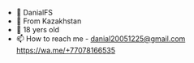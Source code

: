 - 👋 DanialFS
- 👀 From Kazakhstan
- 🌱 18 yers old
- 📫 How to reach me - danial20051225@gmail.com https://wa.me/+77078166535

<!---
DanialFS/DanialFS is a ✨ special ✨ repository because its `README.md` (this file) appears on your GitHub profile.
You can click the Preview link to take a look at your changes.
--->
